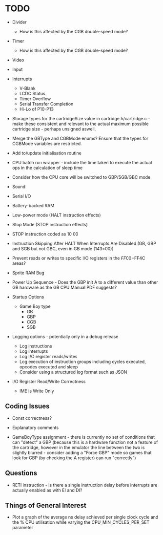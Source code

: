 # TODO

* Divider
	* How is this affected by the CGB double-speed mode?

* Timer
	* How is this affected by the CGB double-speed mode?

* Video

* Input

* Interrupts
	* V-Blank
	* LCDC Status
	* Timer Overflow
	* Serial Transfer Completion
	* Hi-Lo of P10-P13

* Storage types for the cartridgeSize value in cartridge.h/cartridge.c - make these consistent and relevant to the actual maximum possible cartridge size - perhaps unsigned aswell.

* Merge the GBType and CGBMode enums? Ensure that the types for CGBMode variables are restricted.

* Add to/update initialisation routine

* CPU batch run wrapper - include the time taken to execute the actual ops in the calculation of sleep time

* Consider how the CPU core will be switched to GBP/SGB/GBC mode

* Sound

* Serial I/O

* Battery-backed RAM

* Low-power mode (HALT instruction effects)

* Stop Mode (STOP instruction effects)

* STOP instruction coded as 10 00

* Instruction Skipping After HALT When Interrupts Are Disabled (GB, GBP and SGB but not GBC, even in GB mode ($143=$00))
* Prevent reads or writes to specific I/O registers in the $FF00-$FF4C areas?

* Sprite RAM Bug

* Power Up Sequence - Does the GBP init A to a different value than other GB hardware as the GB CPU Manual PDF suggests?

* Startup Options
	* Game Boy type
		* GB
		* GBP
		* CGB
		* SGB

* Logging options - potentially only in a debug release
	* Log instructions
	* Log interrupts
	* Log I/O register reads/writes
	* Log execution of instruction groups including cycles executed, opcodes executed and sleep
	* Consider using a structured log format such as JSON

* I/O Register Read/Write Correctness
	* IME is Write Only

## Coding Issues

* Const correctness?

* Explanatory comments

* GameBoyType assignment - there is currently no set of conditions that can "detect" a GBP (because this is a hardware function not a feature of the cartridge, however in the emulator the line between the two is slightly blurred - consider adding a "Force GBP" mode so games that look for GBP (by checking the A register) can run "correctly")

## Questions

* RETI instruction - is there a single instruction delay before interrupts are actually enabled as with EI and DI?

## Things of General Interest

* Plot a graph of the average ns delay achieved per single clock cycle and the % CPU utilisation while varying the CPU_MIN_CYCLES_PER_SET parameter